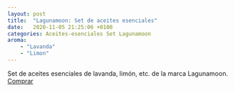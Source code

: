 ```yaml
---
layout: post
title:  "Lagunamoon: Set de aceites esenciales"
date:   2020-11-05 21:25:06 +0100
categories: Aceites-esenciales Set Lagunamoon
aroma:
    - "Lavanda"
    - "Limon"
---
```

Set de aceites esenciales de lavanda, limón, etc. de la marca Lagunamoon.
<br>
<a href="https://amzn.to/2U8IRGM">Comprar</a>